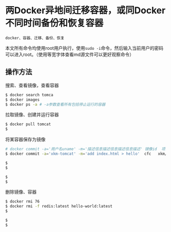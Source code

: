 # 两Docker异地间迁移容器，或同Docker不同时间备份和恢复容器

    docker、容器、迁移、备份、恢复

本文所有命令均使用root用户执行，使用`sudo -i`命令，然后输入当前用户的密码可以进入root。（使用等宽字体查看md源文件可以更好观察命令）

## 操作方法

搜索、查看镜像，查看容器
```Bash
$ docker search tomca
$ docker images
$ docker ps -a # -a参数查看所有包括停止运行的容器
```
拉取镜像、创建并运行容器
```Bash
$ docker pull tomcat
$ 
```

将某容器保存为镜像

```Bash
# docker commit -a='用户名uname' -m='描述信息描述信息描述信息描述' 镜像id  项目名项目名:版本号
$ docker commit -a='xkm-tomcat' -m='add index.html > hello'  cfc   xkm/tomcat:1.1
```

```Bash
$ 
$ 
```

```Bash
$ 
$ 
```
删除镜像、容器
```Bash
$ docker rmi 76
$ docker rmi -f redis:latest hello-world:latest
$ 
```

```Bash
$ 
$ 
```
